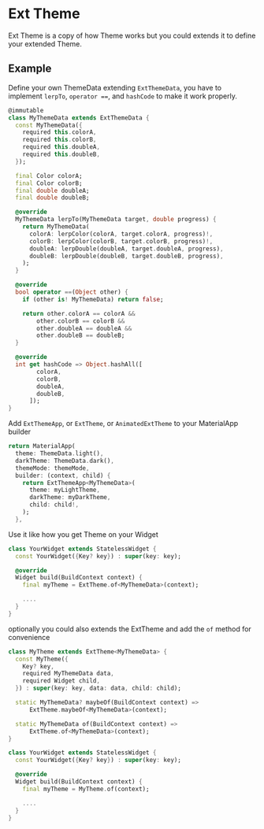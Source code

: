 # Ext Theme

Ext Theme is a copy of how Theme works but you could extends it to define your extended Theme.

## Example

Define your own ThemeData extending `ExtThemeData`, you have to implement `lerpTo`, `operator ==`, and `hashCode` to make it work properly.

```dart
@immutable
class MyThemeData extends ExtThemeData {
  const MyThemeData({
    required this.colorA,
    required this.colorB,
    required this.doubleA,
    required this.doubleB,
  });

  final Color colorA;
  final Color colorB;
  final double doubleA;
  final double doubleB;

  @override
  MyThemeData lerpTo(MyThemeData target, double progress) {
    return MyThemeData(
      colorA: lerpColor(colorA, target.colorA, progress)!,
      colorB: lerpColor(colorB, target.colorB, progress)!,
      doubleA: lerpDouble(doubleA, target.doubleA, progress),
      doubleB: lerpDouble(doubleB, target.doubleB, progress),
    );
  }

  @override
  bool operator ==(Object other) {
    if (other is! MyThemeData) return false;

    return other.colorA == colorA &&
        other.colorB == colorB &&
        other.doubleA == doubleA &&
        other.doubleB == doubleB;
  }

  @override
  int get hashCode => Object.hashAll([
        colorA,
        colorB,
        doubleA,
        doubleB,
      ]);
}
```

Add `ExtThemeApp`, or `ExtTheme`, or `AnimatedExtTheme` to your MaterialApp builder

```dart
return MaterialApp(
  theme: ThemeData.light(),
  darkTheme: ThemeData.dark(),
  themeMode: themeMode,
  builder: (context, child) {
    return ExtThemeApp<MyThemeData>(
      theme: myLightTheme,
      darkTheme: myDarkTheme,
      child: child!,
    );
  },
```

Use it like how you get Theme on your Widget

```dart
class YourWidget extends StatelessWidget {
  const YourWidget({Key? key}) : super(key: key);

  @override
  Widget build(BuildContext context) {
    final myTheme = ExtTheme.of<MyThemeData>(context);

    ....
  }
}
```

optionally you could also extends the ExtTheme and add the `of` method for convenience

```dart
class MyTheme extends ExtTheme<MyThemeData> {
  const MyTheme({
    Key? key,
    required MyThemeData data,
    required Widget child,
  }) : super(key: key, data: data, child: child);

  static MyThemeData? maybeOf(BuildContext context) =>
      ExtTheme.maybeOf<MyThemeData>(context);

  static MyThemeData of(BuildContext context) =>
      ExtTheme.of<MyThemeData>(context);
}

class YourWidget extends StatelessWidget {
  const YourWidget({Key? key}) : super(key: key);

  @override
  Widget build(BuildContext context) {
    final myTheme = MyTheme.of(context);

    ....
  }
}
```